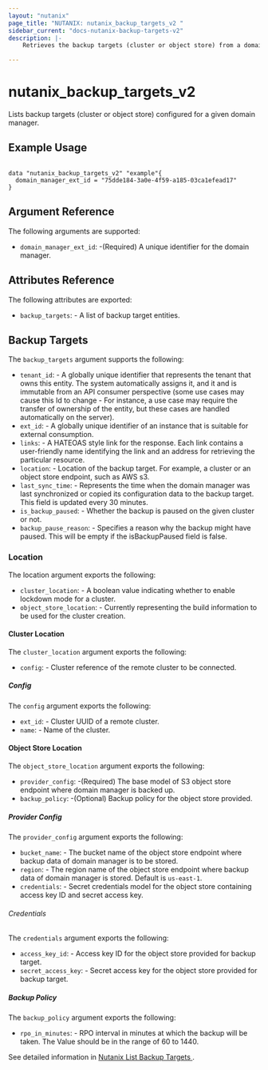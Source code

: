 ```yaml
---
layout: "nutanix"
page_title: "NUTANIX: nutanix_backup_targets_v2 "
sidebar_current: "docs-nutanix-backup-targets-v2"
description: |-
    Retrieves the backup targets (cluster or object store) from a domain manager and returns the backup configuration and lastSyncTimestamp parameter to the user.**

---
```


# nutanix_backup_targets_v2

Lists backup targets (cluster or object store) configured for a given domain manager.


## Example Usage

```hcl

data "nutanix_backup_targets_v2" "example"{
  domain_manager_ext_id = "75dde184-3a0e-4f59-a185-03ca1efead17"
}

```

## Argument Reference
The following arguments are supported:

* `domain_manager_ext_id`: -(Required) A unique identifier for the domain manager.

## Attributes Reference
The following attributes are exported:

* `backup_targets`: - A list of backup target entities.

## Backup Targets
The `backup_targets` argument supports the following:

* `tenant_id`: - A globally unique identifier that represents the tenant that owns this entity. The system automatically assigns it, and it and is immutable from an API consumer perspective (some use cases may cause this Id to change - For instance, a use case may require the transfer of ownership of the entity, but these cases are handled automatically on the server).
* `ext_id`: - A globally unique identifier of an instance that is suitable for external consumption.
* `links`: - A HATEOAS style link for the response. Each link contains a user-friendly name identifying the link and an address for retrieving the particular resource.
* `location`: - Location of the backup target. For example, a cluster or an object store endpoint, such as AWS s3.
* `last_sync_time`: - Represents the time when the domain manager was last synchronized or copied its configuration data to the backup target. This field is updated every 30 minutes.
* `is_backup_paused`: - Whether the backup is paused on the given cluster or not.
* `backup_pause_reason`: - Specifies a reason why the backup might have paused. This will be empty if the isBackupPaused field is false.


### Location
The location argument exports the following:

* `cluster_location`: - A boolean value indicating whether to enable lockdown mode for a cluster.
* `object_store_location`: - Currently representing the build information to be used for the cluster creation.

#### Cluster Location
The `cluster_location` argument exports the following:

* `config`: - Cluster reference of the remote cluster to be connected.

##### Config
The `config` argument exports the following:

* `ext_id`: - Cluster UUID of a remote cluster.
* `name`: - Name of the cluster.


#### Object Store Location
The `object_store_location` argument exports the following:

* `provider_config`: -(Required) The base model of S3 object store endpoint where domain manager is backed up.
* `backup_policy`: -(Optional) Backup policy for the object store provided.

##### Provider Config
The `provider_config` argument exports the following:

* `bucket_name`: - The bucket name of the object store endpoint where backup data of domain manager is to be stored.
* `region`: - The region name of the object store endpoint where backup data of domain manager is stored. Default is `us-east-1`.
* `credentials`: - Secret credentials model for the object store containing access key ID and secret access key.

###### Credentials
The `credentials` argument exports the following:

* `access_key_id`: - Access key ID for the object store provided for backup target.
* `secret_access_key`: - Secret access key for the object store provided for backup target.

##### Backup Policy
The `backup_policy` argument exports the following:

* `rpo_in_minutes`: - RPO interval in minutes at which the backup will be taken. The Value should be in the range of 60 to 1440.



See detailed information in [Nutanix List Backup Targets ](https://developers.nutanix.com/api-reference?namespace=prism&version=v4.0#tag/DomainManager/operation/listBackupTargets).
